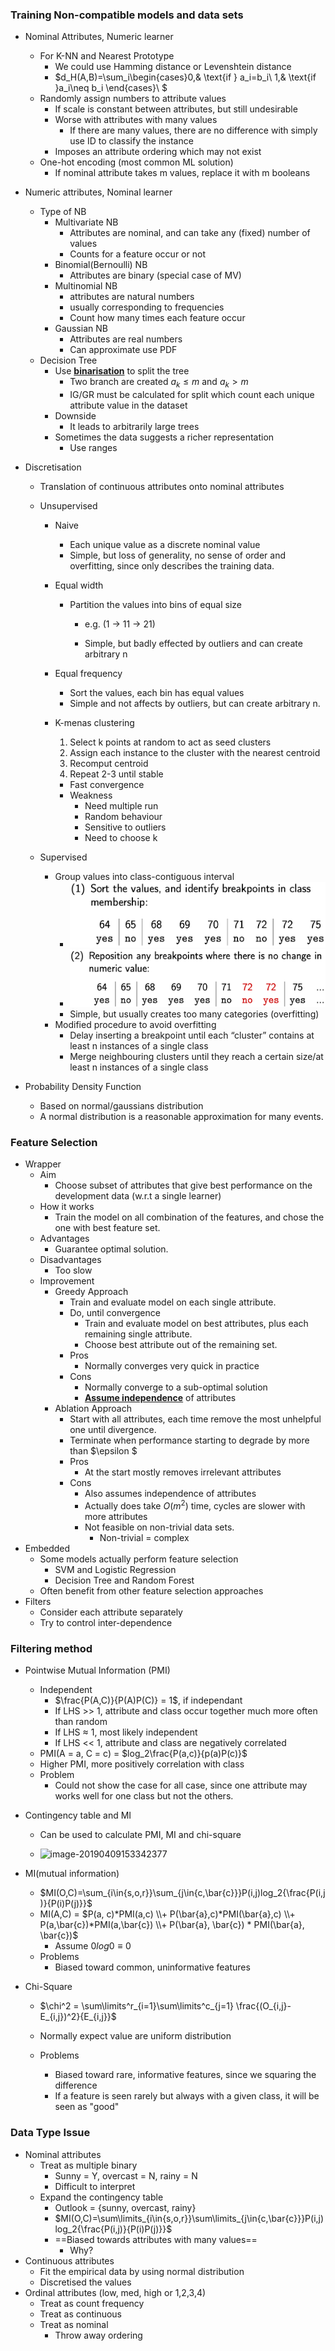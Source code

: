 ### Training Non-compatible models and data sets

- Nominal Attributes, Numeric learner
  - For K-NN and Nearest Prototype
    - We could use Hamming distance or Levenshtein distance
    - $d_H(A,B)=\sum_i\begin{cases}0,& \text{if } a_i=b_i\\     1,& \text{if }a_i\neq b_i \end{cases}\\ $
  - Randomly assign numbers to attribute values
    - If scale is constant between attributes, but still undesirable
    - Worse with attributes with many values
      - If there are many values, there are no difference with simply use ID to classify the instance
    - Imposes an attribute ordering which may not exist
  - One-hot encoding (most common ML solution)
    - If nominal attribute takes m values, replace it with m booleans

- Numeric attributes, Nominal learner

  - Type of NB
    - Multivariate NB
      - Attributes are nominal, and can take any (fixed) number of values
      - Counts for a feature occur or not
    - Binomial(Bernoulli) NB
      - Attributes are binary (special case of MV)
    - Multinomial NB
      - attributes are natural numbers
      - usually corresponding to frequencies
      - Count how many times each feature occur
    - Gaussian NB
      - Attributes are real numbers
      - Can approximate use PDF
  - Decision Tree
    - Use **<u>binarisation</u>** to split the tree
      - Two branch are created $a_k \leq m \text{ and }a_k>m$
      - IG/GR must be calculated for split which count each unique attribute value in the dataset
    - Downside
      - It leads to arbitrarily large trees
    - Sometimes the data suggests a richer representation
      - Use ranges

- Discretisation

  - Translation of continuous attributes onto nominal attributes

  - Unsupervised

    - Naive

      - Each unique value as a discrete nominal value
      - Simple, but loss of generality, no sense of order and overfitting, since only describes the training data.

    - Equal width

      - Partition the values into bins of equal size

        - e.g. (1 $\to$ 11 $\to$ 21)

        - Simple, but badly effected by outliers and can create arbitrary n

    - Equal frequency

      - Sort the values, each bin has equal values
      - Simple and not affects by outliers, but can create arbitrary n.

    - K-menas clustering

      1. Select k points at random to act as seed clusters
      2. Assign each instance to the cluster with the nearest centroid
      3. Recomput centroid
      4. Repeat 2-3 until stable

      - Fast convergence
      - Weakness
        - Need multiple run
        - Random behaviour
        - Sensitive to outliers
        - Need to choose k

  - Supervised

    - Group values into class-contiguous interval
      - ![image-20190614180000891](assets/image-20190614180000891.png)
      - ![image-20190614180016897](assets/image-20190614180016897.png)
      - Simple, but usually creates too many categories (overfitting)
    - Modified procedure to avoid overfitting
      - Delay inserting a breakpoint until each “cluster” contains at least n instances of a single class
      - Merge neighbouring clusters until they reach a certain size/at least n instances of a single class

- Probability Density Function

  - Based on normal/gaussians distribution
  - A normal distribution is a reasonable approximation for many events.



### Feature Selection

- Wrapper
  - Aim
    - Choose subset of attributes that give best performance on the development data (w.r.t a single learner)
  - How it works
    - Train the model on all combination of the features, and chose the one with best feature set.
  - Advantages
    - Guarantee optimal solution.
  - Disadvantages
    - Too slow
  - Improvement
    - Greedy Approach
      - Train and evaluate model on each single attribute.
      - Do, until convergence
        - Train and evaluate model on best attributes, plus each remaining single attribute.
        - Choose best attribute out of the remaining set.
      - Pros
        - Normally converges very quick in practice
      - Cons
        - Normally converge to a sub-optimal solution
        - **<u>Assume independence</u>** of attributes
    - Ablation Approach
      - Start with all attributes, each time remove the most unhelpful one until divergence.
      - Terminate when performance starting to degrade by more than $\epsilon $
      - Pros
        - At the start mostly removes irrelevant attributes
      - Cons
        - Also assumes independence of attributes
        - Actually does take $O(m^2)$ time, cycles are slower with more attributes
        - Not feasible on non-trivial data sets.
          - Non-trivial = complex
- Embedded
  - Some models actually perform feature selection
    - SVM and Logistic Regression
    - Decision Tree and Random Forest
  - Often benefit from other feature selection approaches
- Filters
  - Consider each attribute separately
  - Try to control inter-dependence



### Filtering method

- Pointwise Mutual Information (PMI)

  - Independent
    - $\frac{P(A,C)}{P(A)P(C)} = 1$, if independant
    - If LHS >> 1, attribute and class occur together much more often than random
    - If LHS $\approx$ 1, most likely independent
    - If LHS << 1,  attribute and class are negatively correlated
  - PMI(A = a, C = c) = $log_2\frac{P(a,c)}{p(a)P(c)}$ 
  - Higher PMI, more positively correlation with class
  - Problem
    - Could not show the case for all case, since one attribute may works well for one class but not the others.

- Contingency table and MI

  - Can be used to calculate PMI, MI and chi-square

  - ![image-20190409153342377](assets/image-20190409153342377.png)

    

- MI(mutual information)

  - $MI(O,C)=\sum_{i\in{s,o,r}}\sum_{j\in{c,\bar{c}}}P(i,j)log_2{\frac{P(i,j)}{P(i)P(j)}}$
  - MI(A,C) = $P(a, c)*PMI(a,c) \\+ P(\bar{a},c)*PMI(\bar{a},c) \\+ P(a,\bar{c})*PMI(a,\bar{c}) \\+ P(\bar{a}, \bar{c}) * PMI(\bar{a}, \bar{c})$ 
    - Assume $0log0 \equiv 0$
  - Problems
    - Biased toward common, uninformative features

- Chi-Square

  - $\chi^2 = \sum\limits^r_{i=1}\sum\limits^c_{j=1} \frac{(O_{i,j}-E_{i,j})^2}{E_{i,j}}$

  - Normally expect value are uniform distribution

  - Problems

    - Biased toward rare, informative features, since we squaring the difference
    - If a feature is seen rarely but always with a given class, it will be seen as "good"

    

### Data Type Issue

- Nominal attributes
  - Treat as multiple binary
    - Sunny = Y, overcast = N, rainy = N
    - Difficult to interpret
  - Expand the contingency table
    - Outlook = {sunny, overcast, rainy}
    - $MI(O,C)=\sum\limits_{i\in{s,o,r}}\sum\limits_{j\in{c,\bar{c}}}P(i,j)log_2{\frac{P(i,j)}{P(i)P(j)}}$
    - ==Biased towards attributes with many values== 
      - Why?
- Continuous attributes
  - Fit the empirical data by using normal distribution
  - Discretised the values
- Ordinal attributes (low, med, high or 1,2,3,4)
  - Treat as count frequency
  - Treat as continuous
  - Treat as nominal
    - Throw away ordering